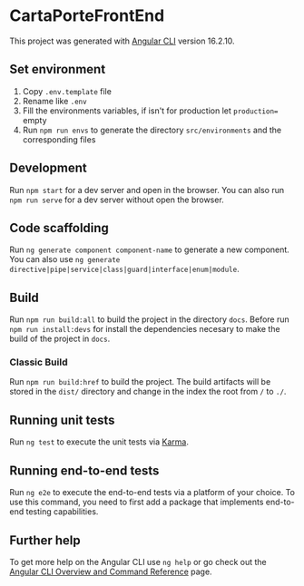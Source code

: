 # CartaPorteFrontEnd

This project was generated with [Angular CLI](https://github.com/angular/angular-cli) version 16.2.10.

## Set environment

1. Copy `.env.template` file
2. Rename like `.env`
3. Fill the environments variables, if isn't for production let `production=` empty
4. Run `npm run envs` to generate the directory `src/environments` and the corresponding files

## Development

Run `npm start` for a dev server and open in the browser. You can also run `npm run serve` for a dev server without open the browser.

## Code scaffolding

Run `ng generate component component-name` to generate a new component. You can also use `ng generate directive|pipe|service|class|guard|interface|enum|module`.

## Build

Run `npm run build:all` to build the project in the directory `docs`. Before run `npm run install:devs` for install the dependencies necesary to make the build of the project in `docs`.

### Classic Build

Run `npm run build:href` to build the project. The build artifacts will be stored in the `dist/` directory and change in the index the root from `/` to `./`.

## Running unit tests

Run `ng test` to execute the unit tests via [Karma](https://karma-runner.github.io).

## Running end-to-end tests

Run `ng e2e` to execute the end-to-end tests via a platform of your choice. To use this command, you need to first add a package that implements end-to-end testing capabilities.

## Further help

To get more help on the Angular CLI use `ng help` or go check out the [Angular CLI Overview and Command Reference](https://angular.io/cli) page.
